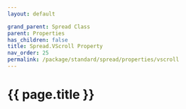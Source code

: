 ```yaml
---
layout: default

grand_parent: Spread Class
parent: Properties
has_children: false
title: Spread.VScroll Property
nav_order: 25
permalink: /package/standard/spread/properties/vscroll
---
```

# {{ page.title }}
